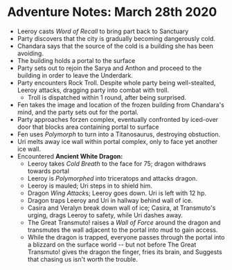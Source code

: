 <!-- TITLE: 2020 03 28 -->
<!-- SUBTITLE: A quick summary of 2020 03 28 -->

# Adventure Notes: March 28th 2020
- Leeroy casts *Word of Recall* to bring part back to Sanctuary
- Party discovers that the city is gradually becoming dangerously cold.
- Chandara says that the source of the cold is a building she has been avoiding.
- The building holds a portal to the surface
- Party sets out to rejoin the Sarya and Anthon and proceed to the building in order to leave the Underdark.
- Party encounters Rock Troll. Despite whole party being well-stealted, Leeroy attacks, dragging party into combat with troll.
	- Troll is dispatched within 1 round, after being surprised.
- Fen takes the image and location of the frozen building from Chandara's mind, and the party sets out for the portal.
- Party approaches forzen complex, eventually confronted by iced-over door that blocks area containing portal to surface
- Fen uses *Polymorph* to turn into a Titanosaurus, destroying obstuction.
- Uri melts away ice wall within portal complex, only to face yet another ice wall.
- Encountered **Ancient White Dragon:**
	- Leeroy takes *Cold Breath* to the face for 75; dragon withdraws towards portal
	- Leeroy is *Polymorphed* into triceratops and attacks dragon.
	- Leeroy is mauled; Uri steps in to shield him.
	- Dragon *Wing Attack*s; Leeroy goes down. Uri is left with 12 hp.
	- Dragon traps Leeroy and Uri in hallway behind wall of ice.
	- Casira and Veralyn break down wall of ice; Casira, at Transmuto's urging, drags Leeroy to safety, while Uri dashes away.
	- The Great Transmuto! raises a *Wall of Force* around the dragon and transmutes the wall adjacent to the portal into mud to gain access.
	- While the dragon is trapped, everyone passes through the portal into a blizzard on the surface world -- but not before The Great Transmuto! gives the dragon the finger, fries its brain, and Suggests that chasing us isn't worth the trouble.